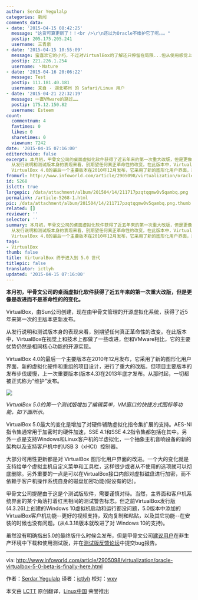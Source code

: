 ```yaml
---
author: Serdar Yegulalp
categories: 新闻
comments_data:
- date: '2015-04-15 08:42:25'
  message: "这货可算更新了！！<br />\r\n还以为Oracle不维护它了呢。。。"
  postip: 205.175.205.241
  username: 三青泉
- date: '2015-04-15 10:55:09'
  message: 蛮喜欢它的小巧，不过对VirtualBox的了解还只停留在局限...但从使用感觉上它比VM的虚拟磁盘效率高一点~==！没有具体参数 不喜勿喷~个人感觉而已~
  postip: 221.226.1.254
  username: 丶Nature
- date: '2015-04-16 20:06:22'
  message: Test
  postip: 111.181.40.181
  username: 来自 - 湖北鄂州 的 Safari/Linux 用户
- date: '2015-04-21 22:32:19'
  message: 一直VMware的路过……
  postip: 175.12.150.82
  username: Esteem
count:
  commentnum: 4
  favtimes: 0
  likes: 0
  sharetimes: 0
  viewnum: 7242
date: '2015-04-15 07:16:00'
editorchoice: false
excerpt: 本月初，甲骨文公司的桌面虚拟化软件获得了近五年来的第一次重大改版，但是更像是改进而不是革命性的的变化。 VirtualBox，由Sun公司创建，现在由甲骨文管理的开源虚拟化系统，获得了近5年来第一次的主版本更新发布。
  从发行说明和测试版本身的表现来看，别期望任何真正革命性的改变。在此版本中，VirtualBox在视觉上和技术上都做了一些改进，但和VMware相比，它的主要优势仍然是相同核心功能的开源实现。
  VirtualBox 4.0的最后一个主要版本在2010年12月发布，它采用了新的图形化用户界面，新的虚拟化硬件和重组的项目设计，进行了重大的
fromurl: http://www.infoworld.com/article/2905098/virtualization/oracle-virtualbox-5-0-beta-is-finally-here.html
id: 5268
islctt: true
largepic: /data/attachment/album/201504/14/211717pzqtqqmw0v5qambq.png
permalink: /article-5268-1.html
pic: /data/attachment/album/201504/14/211717pzqtqqmw0v5qambq.png.thumb.jpg
related: []
reviewer: ''
selector: ''
summary: 本月初，甲骨文公司的桌面虚拟化软件获得了近五年来的第一次重大改版，但是更像是改进而不是革命性的的变化。 VirtualBox，由Sun公司创建，现在由甲骨文管理的开源虚拟化系统，获得了近5年来第一次的主版本更新发布。
  从发行说明和测试版本身的表现来看，别期望任何真正革命性的改变。在此版本中，VirtualBox在视觉上和技术上都做了一些改进，但和VMware相比，它的主要优势仍然是相同核心功能的开源实现。
  VirtualBox 4.0的最后一个主要版本在2010年12月发布，它采用了新的图形化用户界面，新的虚拟化硬件和重组的项目设计，进行了重大的
tags:
- VirtualBox
thumb: false
title: VirturalBox 终于进入到 5.0 世代
titlepic: false
translator: ictlyh
updated: '2015-04-15 07:16:00'
---
```


**本月初，甲骨文公司的桌面虚拟化软件获得了近五年来的第一次重大改版，但是更像是改进而不是革命性的的变化。**


VirtualBox，由Sun公司创建，现在由甲骨文管理的开源虚拟化系统，获得了近5年来第一次的主版本更新发布。


从发行说明和测试版本身的表现来看，别期望任何真正革命性的改变。在此版本中，VirtualBox在视觉上和技术上都做了一些改进，但和VMware相比，它的主要优势仍然是相同核心功能的开源实现。


VirtualBox 4.0的最后一个主要版本在2010年12月发布，它采用了新的图形化用户界面，新的虚拟化硬件和重组的项目设计，进行了重大的改版。但项目主要版本的发布步伐缓慢，上一次重要版本(版本4.3)在2013年底才发布。从那时起，一切都被正式称为“维护”发布。


![](/data/attachment/album/201504/14/211717pzqtqqmw0v5qambq.png)


*VirtualBox 5.0的第一个测试版增加了编辑菜单，VM窗口的快捷方式图标等功能，如下面所示。*


VirtualBox 5.0最大的变化是增加了对硬件辅助虚拟化指令集扩展的支持。AES-NI指令集通常用于加密时的硬件加速，SSE 4.1和SSE 4.2指令集都包括在其中。另外一点是支持Windows和Linux客户机的半虚拟化，一个抽象主机音响设备的新的架构以及支持客户机中的USB 3（xHCI）控制器。


大部分可用性更新都是对 VirtualBox 图形化用户界面的改进。一个大的变化就是支持给单个虚拟主机自定义菜单和工具栏，这样很少或者从不使用的选项就可以彻底删除。另外重要的一点是可以在VirtualBox接口内部对虚拟磁盘进行加密，而不依赖于客户机操作系统自身的磁盘加密功能(假设有的话)。


甲骨文公司提醒由于这是个测试版软件，需要谨慎对待。当然，主界面和客户机系统界面的某个角落打着红黑相间的测试警告标志。但之前VirtualBox发行版(4.3.26)上创建的Windows 10虚拟机启动和运行都没问题，5.0版本中添加的VirtualBox客户机功能--更好的视频支持，双向复制和粘贴，以及其它功能--在安装的时候也没有问题。(从4.3.18版本就改进了对 Windows 10的支持)。


虽然没有明确指出5.0的最终版什么时候会发布，但是甲骨文公司[建议用户](https://forums.virtualbox.org/viewtopic.php?f=15&t=66904)在非生产环境中下载和使用测试版，并在[测试版反馈论坛](https://forums.virtualbox.org/viewforum.php?f=15)中提交bug报告。




---


via: <http://www.infoworld.com/article/2905098/virtualization/oracle-virtualbox-5-0-beta-is-finally-here.html>


作者：[Serdar Yegulalp](http://www.infoworld.com/author/Serdar-Yegulalp/) 译者：[ictlyh](https://github.com/ictlyh) 校对：[wxy](https://github.com/wxy)


本文由 [LCTT](https://github.com/LCTT/TranslateProject) 原创翻译，[Linux中国](http://linux.cn/) 荣誉推出
